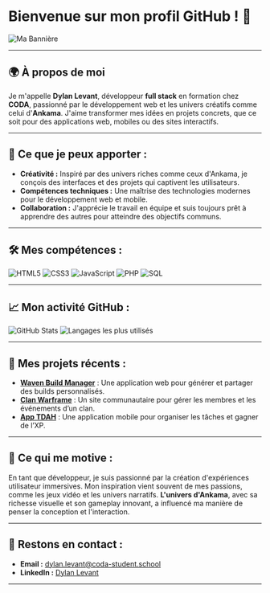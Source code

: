 # Bienvenue sur mon profil GitHub ! 🌟

![Ma Bannière](assets/banner.png)

---

## 🌍 À propos de moi
Je m'appelle **Dylan Levant**, développeur **full stack** en formation chez **CODA**, passionné par le développement web et les univers créatifs comme celui d'**Ankama**. J'aime transformer mes idées en projets concrets, que ce soit pour des applications web, mobiles ou des sites interactifs.

---

## 💼 Ce que je peux apporter :
- **Créativité :** Inspiré par des univers riches comme ceux d'Ankama, je conçois des interfaces et des projets qui captivent les utilisateurs.
- **Compétences techniques :** Une maîtrise des technologies modernes pour le développement web et mobile.
- **Collaboration :** J'apprécie le travail en équipe et suis toujours prêt à apprendre des autres pour atteindre des objectifs communs.

---

## 🛠️ Mes compétences :
![HTML5](https://img.shields.io/badge/HTML5-E34F26?style=for-the-badge&logo=html5&logoColor=white)
![CSS3](https://img.shields.io/badge/CSS3-1572B6?style=for-the-badge&logo=css3&logoColor=white)
![JavaScript](https://img.shields.io/badge/JavaScript-F7DF1E?style=for-the-badge&logo=javascript&logoColor=black)
![PHP](https://img.shields.io/badge/PHP-777BB4?style=for-the-badge&logo=php&logoColor=white)
![SQL](https://img.shields.io/badge/SQL-4479A1?style=for-the-badge&logo=postgresql&logoColor=white)

---

## 📈 Mon activité GitHub :
![GitHub Stats](https://github-readme-stats.vercel.app/api?username=Dylserker&show_icons=true&theme=radical)
![Langages les plus utilisés](https://github-readme-stats.vercel.app/api/top-langs/?username=Dylserker&layout=compact&theme=radical)

---

## 🎯 Mes projets récents :
- **[Waven Build Manager](#)** : Une application web pour générer et partager des builds personnalisés.
- **[Clan Warframe](#)** : Un site communautaire pour gérer les membres et les événements d’un clan.
- **[App TDAH](#)** : Une application mobile pour organiser les tâches et gagner de l’XP.

---

## 🌟 Ce qui me motive :
En tant que développeur, je suis passionné par la création d'expériences utilisateur immersives. Mon inspiration vient souvent de mes passions, comme les jeux vidéo et les univers narratifs. **L'univers d'Ankama**, avec sa richesse visuelle et son gameplay innovant, a influencé ma manière de penser la conception et l'interaction.

---

## 💬 Restons en contact :
- **Email :** dylan.levant@coda-student.school 
- **LinkedIn :** [Dylan Levant](https://linkedin.com/in/dylanlevant)  

---
